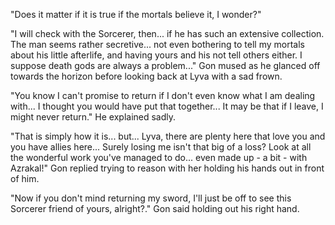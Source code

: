 "Does it matter if it is true if the mortals believe it, I wonder?"

"I will check with the Sorcerer, then... if he has such an extensive collection. The man seems rather secretive... not even bothering to tell my mortals about his little afterlife, and having yours and his not tell others either. I suppose death gods are always a problem..." Gon mused as he glanced off towards the horizon before looking back at Lyva with a sad frown.

"You know I can't promise to return if I don't even know what I am dealing with... I thought you would have put that together... It may be that if I leave, I might never return." He explained sadly. 

"That is simply how it is... but... Lyva, there are plenty here that love you and you have allies here... Surely losing me isn't that big of a loss? Look at all the wonderful work you've managed to do... even made up - a bit - with Azrakal!" Gon replied trying to reason with her holding his hands out in front of him.

"Now if you don't mind returning my sword, I'll just be off to see this Sorcerer friend of yours, alright?." Gon said holding out his right hand.